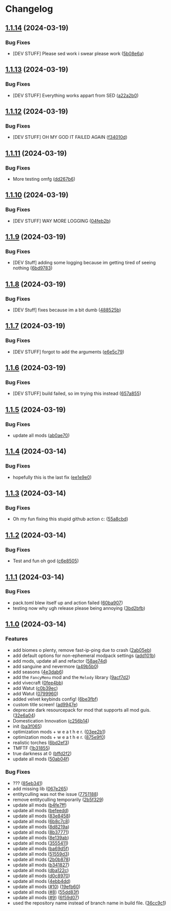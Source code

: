 # Changelog

## [1.1.14](https://github.com/lilysoftpaw/velvet/compare/v1.1.13...v1.1.14) (2024-03-19)


### Bug Fixes

* [DEV STUFF] Please sed work i swear please work ([5b08e6a](https://github.com/lilysoftpaw/velvet/commit/5b08e6adffeafa17414b306ca397664e646b25d4))

## [1.1.13](https://github.com/lilysoftpaw/velvet/compare/v1.1.12...v1.1.13) (2024-03-19)


### Bug Fixes

* [DEV STUFF] Everything works appart from SED ([a22a2b0](https://github.com/lilysoftpaw/velvet/commit/a22a2b015b5ea459acaf7f56819e1e3968fb5e87))

## [1.1.12](https://github.com/lilysoftpaw/velvet/compare/v1.1.11...v1.1.12) (2024-03-19)


### Bug Fixes

* [DEV STUFF] OH MY GOD IT FAILED AGAIN ([f34010d](https://github.com/lilysoftpaw/velvet/commit/f34010d76f31c0241705dd95becc6fb72645738a))

## [1.1.11](https://github.com/lilysoftpaw/velvet/compare/v1.1.10...v1.1.11) (2024-03-19)


### Bug Fixes

* More testing omfg ([dd267b6](https://github.com/lilysoftpaw/velvet/commit/dd267b6ddb39b14e57e955c57932ce2ea8272103))

## [1.1.10](https://github.com/lilysoftpaw/velvet/compare/v1.1.9...v1.1.10) (2024-03-19)


### Bug Fixes

* [DEV STUFF] WAY MORE LOGGING ([04feb2b](https://github.com/lilysoftpaw/velvet/commit/04feb2b0578d8e6491d0771d9ed9509bf9d9dfe5))

## [1.1.9](https://github.com/lilysoftpaw/velvet/compare/v1.1.8...v1.1.9) (2024-03-19)


### Bug Fixes

* [DEV Stuff] adding some logging because im getting tired of seeing nothing ([6bd9783](https://github.com/lilysoftpaw/velvet/commit/6bd97834a2467b76385c0ee3e92a8cdf5287b9e7))

## [1.1.8](https://github.com/lilysoftpaw/velvet/compare/v1.1.7...v1.1.8) (2024-03-19)


### Bug Fixes

* [DEV Stuff] fixes because im a bit dumb ([488525b](https://github.com/lilysoftpaw/velvet/commit/488525b3ef5e3b66124c51c823d1892726768286))

## [1.1.7](https://github.com/lilysoftpaw/velvet/compare/v1.1.6...v1.1.7) (2024-03-19)


### Bug Fixes

* [DEV STUFF] forgot to add the arguments ([e6e5c79](https://github.com/lilysoftpaw/velvet/commit/e6e5c7912b7c3987070493e4fd9ebd6a297c2885))

## [1.1.6](https://github.com/lilysoftpaw/velvet/compare/v1.1.5...v1.1.6) (2024-03-19)


### Bug Fixes

* [DEV STUFF] build failed, so im trying this instead ([657a855](https://github.com/lilysoftpaw/velvet/commit/657a855c7200764203a52b2464fc16f6e2ece247))

## [1.1.5](https://github.com/lilysoftpaw/velvet/compare/v1.1.4...v1.1.5) (2024-03-19)


### Bug Fixes

* update all mods ([ab0ae70](https://github.com/lilysoftpaw/velvet/commit/ab0ae70bbbde866cd5c55581a8015dc0c72769fd))

## [1.1.4](https://github.com/lilysoftpaw/velvet/compare/v1.1.3...v1.1.4) (2024-03-14)


### Bug Fixes

* hopefully this is the last fix ([ee1e9e0](https://github.com/lilysoftpaw/velvet/commit/ee1e9e0d41e8f828109f0bb9dba871d084c2b0d4))

## [1.1.3](https://github.com/lilysoftpaw/velvet/compare/v1.1.2...v1.1.3) (2024-03-14)


### Bug Fixes

* Oh my fun fixing this stupid github action c: ([55a8cbd](https://github.com/lilysoftpaw/velvet/commit/55a8cbd29932ac6542efd14d3afedc664a20592c))

## [1.1.2](https://github.com/lilysoftpaw/velvet/compare/v1.1.1...v1.1.2) (2024-03-14)


### Bug Fixes

* Test and fun oh god ([c6e8505](https://github.com/lilysoftpaw/velvet/commit/c6e8505bf769085100e1c9f89acbd78f2a5163bd))

## [1.1.1](https://github.com/lilysoftpaw/velvet/compare/v1.1.0...v1.1.1) (2024-03-14)


### Bug Fixes

* pack.toml blew itself up and action failed ([60ba907](https://github.com/lilysoftpaw/velvet/commit/60ba9075e81690d34f0119e8cd1726bf4a5102c5))
* testing now why ugh release please being annoying ([3bd2bfb](https://github.com/lilysoftpaw/velvet/commit/3bd2bfb53729213740bf8056c44afe484138b8e0))

## [1.1.0](https://github.com/lilysoftpaw/velvet/compare/v1.0.0...v1.1.0) (2024-03-14)


### Features

* add biomes o plenty, remove fast-ip-ping due to crash ([2ab05eb](https://github.com/lilysoftpaw/velvet/commit/2ab05eb32421472cfa2efed34e4b1b790fe54cea))
* add default options for non-ephemeral modpack settings ([add101b](https://github.com/lilysoftpaw/velvet/commit/add101b8aecdcbbadde7fca572d56ad277e1cea6))
* add mods, update all and refactor ([58ae74d](https://github.com/lilysoftpaw/velvet/commit/58ae74da0fe09fa46fa8296c456b31926735b1f3))
* add sanguine and nevermore ([a49b5b0](https://github.com/lilysoftpaw/velvet/commit/a49b5b08429da1e181b6ddba4cf2ffda42686b84))
* add seasons ([4e3dab6](https://github.com/lilysoftpaw/velvet/commit/4e3dab608a7b504afb3af3a01fb41be8f03d3381))
* add the `FancyMenu` mod and the `Melody` library ([9acf7d2](https://github.com/lilysoftpaw/velvet/commit/9acf7d22e4e4ab697397935cf5b50db7569fa72d))
* add vivecraft ([0fee4bb](https://github.com/lilysoftpaw/velvet/commit/0fee4bbdee0e6a309b7f74b838cc818abf17f5bc))
* add Watut ([c0b39ec](https://github.com/lilysoftpaw/velvet/commit/c0b39ece81c372b829794f7268b8f0d07e4c20fd))
* add Watut ([0799960](https://github.com/lilysoftpaw/velvet/commit/07999605a146842684f3627260899ffe3957b9cf))
* added velvet keybinds config! ([6be3fbf](https://github.com/lilysoftpaw/velvet/commit/6be3fbf541ab26e2f2f96a9917b8672dec7539ca))
* custom title screen! ([ad9947e](https://github.com/lilysoftpaw/velvet/commit/ad9947e502c74b406a2c82c8612e62a1ad50d985))
* deprecate dark resourcepack for mod that supports all mod guis. ([32e6a04](https://github.com/lilysoftpaw/velvet/commit/32e6a04bde222bfb8a6ba7e312f553f1b6045a1c))
* Domestication Innovation ([c256b14](https://github.com/lilysoftpaw/velvet/commit/c256b141c582d611e382aeaf26c7fb5ac407b000))
* init ([ba3f065](https://github.com/lilysoftpaw/velvet/commit/ba3f06512a911ee91bfc5c44d7540562b66b0ba4))
* optimization mods + w e a t h e r. ([03ee2b1](https://github.com/lilysoftpaw/velvet/commit/03ee2b1916c1a4e805727262b41b628cf015fef8))
* optimization mods + w e a t h e r. ([875e9f0](https://github.com/lilysoftpaw/velvet/commit/875e9f033456616cf800533b975949aae50c2e02))
* realistic torches ([6bd2ef3](https://github.com/lilysoftpaw/velvet/commit/6bd2ef3dc7554ce35160bbe8ab91fb490f5c5dde))
* TMFTF ([1b31855](https://github.com/lilysoftpaw/velvet/commit/1b318555d9bc0d41e4456be971a949b337bae29a))
* true darkness at 0 ([bffd2f2](https://github.com/lilysoftpaw/velvet/commit/bffd2f259af29acee721360b15698db7f664ff74))
* update all mods ([50ab04f](https://github.com/lilysoftpaw/velvet/commit/50ab04f9da298aa854859dc8263a5ccf5ee0191e))


### Bug Fixes

* ??? ([85eb341](https://github.com/lilysoftpaw/velvet/commit/85eb3418ff58ef54d775ecb555f4ed97ca2575a8))
* add missing lib ([067e265](https://github.com/lilysoftpaw/velvet/commit/067e265e3358a47a058fe3527d7471905c21bd7f))
* entityculling was not the issue ([7751188](https://github.com/lilysoftpaw/velvet/commit/77511882db6ef559041191f687dc21e02ce621f6))
* remove entityculling temporarily ([2b5f329](https://github.com/lilysoftpaw/velvet/commit/2b5f329c87fe8489ecb0b337fdf88e30f77f31a9))
* update all mods ([b4fe7ff](https://github.com/lilysoftpaw/velvet/commit/b4fe7ff89352c65e7e6191fb1486e2563be93945))
* update all mods ([befeedd](https://github.com/lilysoftpaw/velvet/commit/befeedd20999fdcff65f22142cfafef8618be1d4))
* update all mods ([83e8458](https://github.com/lilysoftpaw/velvet/commit/83e8458068e4137116d607fb1618eb4a7c36138a))
* update all mods ([6b8c7c8](https://github.com/lilysoftpaw/velvet/commit/6b8c7c82d7298417da2381684d8288b2db6b403b))
* update all mods ([8d8219a](https://github.com/lilysoftpaw/velvet/commit/8d8219a9f240adbd7978896bbc99fdc2d3b91775))
* update all mods ([8b37771](https://github.com/lilysoftpaw/velvet/commit/8b37771baba7a0f6a918f2126084f9287e0c069d))
* update all mods ([8e139ab](https://github.com/lilysoftpaw/velvet/commit/8e139abc4540ad0e648c6f15f42874112af4850d))
* update all mods ([3555411](https://github.com/lilysoftpaw/velvet/commit/3555411415c3b6f702895d0dcdba38545a77eb3a))
* update all mods ([ba69d5f](https://github.com/lilysoftpaw/velvet/commit/ba69d5fcee7eeddd7899c67aa46bdb9dc8fa4786))
* update all mods ([51559d3](https://github.com/lilysoftpaw/velvet/commit/51559d3ad0cb13870b56663ee4c7cade03ca4aab))
* update all mods ([2b0b878](https://github.com/lilysoftpaw/velvet/commit/2b0b878fbc5d7059d985fe22da4e790a88090436))
* update all mods ([b341827](https://github.com/lilysoftpaw/velvet/commit/b3418276cd9fd2267ba977c6927e546338304981))
* update all mods ([dba122c](https://github.com/lilysoftpaw/velvet/commit/dba122c0d8996dc90a2eb84ccd8426d14917b427))
* update all mods ([d0c8970](https://github.com/lilysoftpaw/velvet/commit/d0c89700401906c5925bc36ff08523f7396c8fb4))
* update all mods ([4ebb4dd](https://github.com/lilysoftpaw/velvet/commit/4ebb4dd0a430dc3040f96af3be2481fefe845824))
* update all mods ([#10](https://github.com/lilysoftpaw/velvet/issues/10)) ([19efb60](https://github.com/lilysoftpaw/velvet/commit/19efb60bddc25582c26648a374eb9037a1a6d3da))
* update all mods ([#8](https://github.com/lilysoftpaw/velvet/issues/8)) ([55dd83f](https://github.com/lilysoftpaw/velvet/commit/55dd83fac2c6242248b1114c5e9bf363485b9db5))
* update all mods ([#9](https://github.com/lilysoftpaw/velvet/issues/9)) ([6f59d07](https://github.com/lilysoftpaw/velvet/commit/6f59d075b3c47294badb9fba0c13b107bb65d52a))
* used the repository name instead of branch name in build file. ([36cc9c1](https://github.com/lilysoftpaw/velvet/commit/36cc9c104e2be7837050a7451e65c78cd22995b4))
